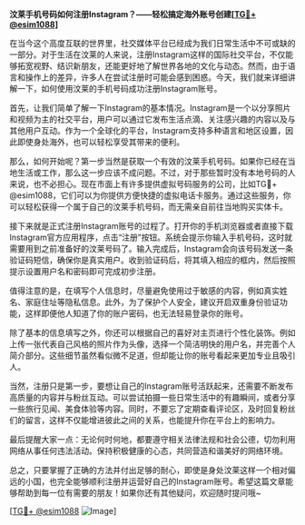 **汶莱手机号码如何注册Instagram？——轻松搞定海外账号创建[[TG💪+ @esim1088](https://t.me/s/esim1088)]**

在当今这个高度互联的世界里，社交媒体平台已经成为我们日常生活中不可或缺的一部分。对于生活在汶莱的人来说，注册Instagram这样的国际社交平台，不仅能够拓宽视野、结识新朋友，还能更好地了解世界各地的文化与动态。然而，由于语言和操作上的差异，许多人在尝试注册时可能会感到困惑。今天，我们就来详细讲解一下，如何使用汶莱的手机号码成功注册Instagram账号。

首先，让我们简单了解一下Instagram的基本情况。Instagram是一个以分享照片和视频为主的社交平台，用户可以通过它发布生活点滴、关注感兴趣的内容以及与其他用户互动。作为一个全球化的平台，Instagram支持多种语言和地区设置，因此即使身处海外，也可以轻松享受其带来的便利。

那么，如何开始呢？第一步当然是获取一个有效的汶莱手机号码。如果你已经在当地生活或工作，那么这一步应该不成问题。不过，对于那些暂时没有本地号码的人来说，也不必担心。现在市面上有许多提供虚拟号码服务的公司，比如TG💪+ @esim1088，它们可以为你提供方便快捷的虚拟电话卡服务。通过这些服务，你可以轻松获得一个属于自己的汶莱手机号码，而无需亲自前往当地购买实体卡。

接下来就是正式注册Instagram账号的过程了。打开你的手机浏览器或者直接下载Instagram官方应用程序，点击“注册”按钮。系统会提示你输入手机号码，这时就需要用到之前准备好的汶莱号码了。输入完成后，Instagram会向该号码发送一条验证码短信，确保你是真实用户。收到验证码后，将其填入相应的框内，然后按照提示设置用户名和密码即可完成初步注册。

值得注意的是，在填写个人信息时，尽量避免使用过于敏感的内容，例如真实姓名、家庭住址等隐私信息。此外，为了保护个人安全，建议开启双重身份验证功能，这样即便他人知道了你的账户密码，也无法轻易登录你的账号。

除了基本的信息填写之外，你还可以根据自己的喜好对主页进行个性化装饰。例如上传一张代表自己风格的照片作为头像，选择一个简洁明快的用户名，并完善个人简介部分。这些细节虽然看似微不足道，但却能让你的账号看起来更加专业且吸引人。

当然，注册只是第一步，要想让自己的Instagram账号活跃起来，还需要不断发布高质量的内容并与粉丝互动。可以尝试拍摄一些日常生活中的有趣瞬间，或者分享一些旅行见闻、美食体验等内容。同时，不要忘了定期查看评论区，及时回复粉丝们的留言，这样不仅能增进彼此之间的关系，也能提升你在平台上的影响力。

最后提醒大家一点：无论何时何地，都要遵守相关法律法规和社会公德，切勿利用网络从事任何违法活动。保持积极健康的心态，共同营造和谐美好的网络环境。

总之，只要掌握了正确的方法并付出足够的耐心，即使是身处汶莱这样一个相对偏远的小国，也完全能够顺利注册并运营好自己的Instagram账号。希望这篇文章能够帮助到每一位有需要的朋友！如果你还有其他疑问，欢迎随时提问哦~

[[TG💪+ @esim1088](https://t.me/s/esim1088) ![Image](https://i.postimg.cc/4NQfJmqS/Snipaste-2025-05-13-00-14-12.png)]